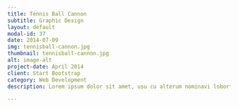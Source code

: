 ```yaml
---
title: Tennis Ball Cannon
subtitle: Graphic Design
layout: default
modal-id: 37
date: 2014-07-09
img: tennisball-cannon.jpg
thumbnail: tennisball-cannon.jpg
alt: image-alt
project-date: April 2014
client: Start Bootstrap
category: Web Development
description: Lorem ipsum dolor sit amet, usu cu alterum nominavi lobortis. At duo novum diceret. Tantas apeirian vix et, usu sanctus postulant inciderint ut, populo diceret necessitatibus in vim. Cu eum dicam feugiat noluisse.

---
```

